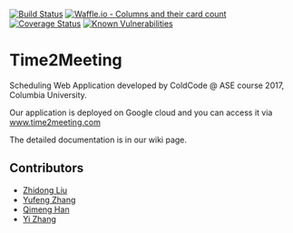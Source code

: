 [![Build Status](https://travis-ci.org/sxsx1xsxs/Time2Meeting.svg?branch=master)](https://travis-ci.org/sxsx1xsxs/Time2Meeting)     [![Waffle.io - Columns and their card count](https://badge.waffle.io/sxsx1xsxs/Time2Meeting.svg?columns=all)](http://waffle.io/sxsx1xsxs/Time2Meeting) [![Coverage Status](https://coveralls.io/repos/github/sxsx1xsxs/Time2Meeting/badge.svg?branch=master)](https://coveralls.io/github/sxsx1xsxs/Time2Meeting?branch=master) 
[![Known Vulnerabilities](https://snyk.io/test/github/sxsx1xsxs/time2meeting/badge.svg)](https://snyk.io/test/github/sxsx1xsxs/time2meeting)

# Time2Meeting
Scheduling Web Application developed by ColdCode @ ASE course 2017, Columbia University.

Our application is deployed on Google cloud and you can access it via www.time2meeting.com

The detailed documentation is in our wiki page.


## Contributors
* [Zhidong Liu](https://github.com/tonyshadow)
* [Yufeng Zhang](https://github.com/WayneZhang511)
* [Qimeng Han](https://github.com/sherryhan77)
* [Yi Zhang](https://github.com/sxsx1xsxs)
